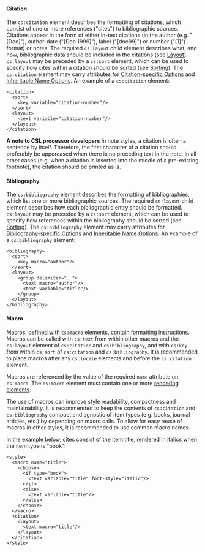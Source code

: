 #### Citation

The `cs:citation` element describes the formatting of citations, which
consist of one or more references (\"cites\") to bibliographic sources.
Citations appear in the form of either in-text citations (in the author
(e.g. \"\[Doe\]\"), author-date (\"\[Doe 1999\]\"), label
(\"\[doe99\]\") or number (\"\[1\]\") format) or notes. The required
`cs:layout` child element describes what, and how, bibliographic data
should be included in the citations (see [Layout](#layout)). `cs:layout`
may be preceded by a `cs:sort` element, which can be used to specify how
cites within a citation should be sorted (see [Sorting](#sorting)). The
`cs:citation` element may carry attributes for [Citation-specific
Options](#citation-specific-options) and [Inheritable Name
Options](#inheritable-name-options). An example of a `cs:citation`
element:

``` {.xml}
<citation>
  <sort>
    <key variable="citation-number"/>
  </sort>
  <layout>
    <text variable="citation-number"/>
  </layout>
</citation>
```

**A note to CSL processor developers** In note styles, a citation is
often a sentence by itself. Therefore, the first character of a citation
should preferably be uppercased when there is no preceding text in the
note. In all other cases (e.g. when a citation is inserted into the
middle of a pre-existing footnote), the citation should be printed as
is.

#### Bibliography

The `cs:bibliography` element describes the formatting of
bibliographies, which list one or more bibliographic sources. The
required `cs:layout` child element describes how each bibliographic
entry should be formatted. `cs:layout` may be preceded by a `cs:sort`
element, which can be used to specify how references within the
bibliography should be sorted (see [Sorting](#sorting)). The
`cs:bibliography` element may carry attributes for
[Bibliography-specific Options](#bibliography-specific-options) and
[Inheritable Name Options](#inheritable-name-options). An example of a
`cs:bibliography` element:

``` {.xml}
<bibliography>
  <sort>
    <key macro="author"/>
  </sort>
  <layout>
    <group delimiter=". ">
      <text macro="author"/>
      <text variable="title"/>
    </group>
  </layout>
</bibliography>
```

#### Macro

Macros, defined with `cs:macro` elements, contain formatting
instructions. Macros can be called with `cs:text` from within other
macros and the `cs:layout` element of `cs:citation` and
`cs:bibliography`, and with `cs:key` from within `cs:sort` of
`cs:citation` and `cs:bibliography`. It is recommended to place macros
after any `cs:locale` elements and before the `cs:citation` element.

Macros are referenced by the value of the required `name` attribute on
`cs:macro`. The `cs:macro` element must contain one or more [rendering
elements](#rendering-elements).

The use of macros can improve style readability, compactness and
maintainability. It is recommended to keep the contents of `cs:citation`
and `cs:bibliography` compact and agnostic of item types (e.g. books,
journal articles, etc.) by depending on macro calls. To allow for easy
reuse of macros in other styles, it is recommended to use common macro
names.

In the example below, cites consist of the item title, rendered in
italics when the item type is \"book\":

``` {.xml}
<style>
  <macro name="title">
    <choose>
      <if type="book">
        <text variable="title" font-style="italic"/>
      </if>
      <else>
        <text variable="title"/>
      </else>
    </choose>
  </macro>
  <citation>
    <layout>
      <text macro="title"/>
    </layout>
  </citation>
</style>
```
